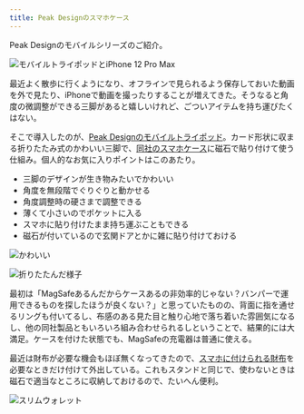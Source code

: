 ```yaml
---
title: Peak Designのスマホケース
---
```

Peak Designのモバイルシリーズのご紹介。

![](https://lh6.googleusercontent.com/hpTMqymgoqkeVKi4MV9ETsbd7ZTyimVF6Vsfz_ZqSI7cB6IScQgki76aZVinm0EdkxzGWdoimsijBprTCBiScyAHcb6O7BaSRtHvNNuhlPdJbnfwIXvtRKlPwyXIR-Hf6nqqYSinYuW1VXhOxCZW0gHBvYWzuYp_qSj0a9z5ERGM--kIXnvzTTGZ "モバイルトライポッドとiPhone 12 Pro Max")

最近よく散歩に行くようになり、オフラインで見られるよう保存しておいた動画を外で見たり、iPhoneで動画を撮ったりすることが増えてきた。そうなると角度の微調整ができる三脚があると嬉しいけれど、ごついアイテムを持ち運びたくはない。

そこで導入したのが、[Peak Designのモバイルトライポッド](https://www.amazon.co.jp/dp/B09FRZPLL3)。カード形状に収まる折りたたみ式のかわいい三脚で、[同社のスマホケース](https://www.amazon.co.jp/dp/B09FP3HP7Z?)に磁石で貼り付けて使う仕組み。個人的なお気に入りポイントはこのあたり。

*   三脚のデザインが生き物みたいでかわいい
*   角度を無段階でぐりぐりと動かせる
*   角度調整時の硬さまで調整できる
*   薄くて小さいのでポケットに入る
*   スマホに貼り付けたまま持ち運ぶこともできる
*   磁石が付いているので玄関ドアとかに雑に貼り付けておける

![](https://lh6.googleusercontent.com/VCL5cMsYEWEmnZpwGmqzCFKaIEcmpp7qq5FTQYbHZz4pL8Bb9udVBQe2s843AcPyPsDQKpQuYncHqgTHD3hnra8R5-Mgf8wZuZOzKq0YOHZxTv5flqc57LD_kffB0lZnD9R90iZngJyHmrAcKuf3kZ0tF7iG6EIlRgl2ZFgrSBYt_VpFgabFhSyd "かわいい")

![](https://lh6.googleusercontent.com/-_HNX4y6pVqm-S1e66zntv6skPgkVu8ke1wWV_JDfqcEjznpYwB7MGq2EMfrmgmdrd2Scw3dPho9aK5Kvuvb7p89nc7TLpx_ERFwfbEV9EiM3A9PFiHI5p_2BIeg00cgJuR6P0vhLCnIRPF_G3wMIrZBkM-77WNmPjAw86vS8wUJ_p--PtKoSAd- "折りたたんだ様子")

最初は「MagSafeあるんだからケースあるの非効率的じゃない？バンパーで運用できるものを探したほうが良くない？」と思っていたものの、背面に指を通せるリングも付いてるし、布感のある見た目と触り心地で落ち着いた雰囲気になるし、他の同社製品ともいろいろ組み合わせられるしということで、結果的には大満足。ケースを付けた状態でも、MagSafeの充電器は普通に使える。

最近は財布が必要な機会もほぼ無くなってきたので、[スマホに付けられる財布](https://www.amazon.co.jp/dp/B09FSGW671)を必要なときだけ付けて外出している。これもスタンドと同じで、使わないときは磁石で適当なところに収納しておけるので、たいへん便利。

![](https://lh3.googleusercontent.com/memfJRSdLbiavARLa_GQQmOJecf9Is8ok7slJauxVeAVmycU7J5nxNgvMeeFXwrIeSBPNi8PgmXt5-VDB8Y_CimIGpuKq3YcJ_u_TfF05nSqus_ED2Y5El1ZrRifNhhYBXK7ZEjfgINXd69h2QGLjP7-JQ01jD18GA2HP_1UwnoI9I64UdzT-5I- "スリムウォレット")
